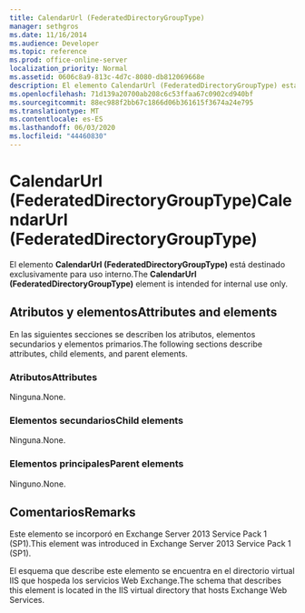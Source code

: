 ```yaml
---
title: CalendarUrl (FederatedDirectoryGroupType)
manager: sethgros
ms.date: 11/16/2014
ms.audience: Developer
ms.topic: reference
ms.prod: office-online-server
localization_priority: Normal
ms.assetid: 0606c8a9-813c-4d7c-8080-db812069668e
description: El elemento CalendarUrl (FederatedDirectoryGroupType) está destinado exclusivamente para uso interno.
ms.openlocfilehash: 71d139a20700ab208c6c53ffaa67c0902cd940bf
ms.sourcegitcommit: 88ec988f2bb67c1866d06b361615f3674a24e795
ms.translationtype: MT
ms.contentlocale: es-ES
ms.lasthandoff: 06/03/2020
ms.locfileid: "44460830"
---
```

# <a name="calendarurl-federateddirectorygrouptype"></a><span data-ttu-id="ad0cc-103">CalendarUrl (FederatedDirectoryGroupType)</span><span class="sxs-lookup"><span data-stu-id="ad0cc-103">CalendarUrl (FederatedDirectoryGroupType)</span></span>

<span data-ttu-id="ad0cc-104">El elemento **CalendarUrl (FederatedDirectoryGroupType)** está destinado exclusivamente para uso interno.</span><span class="sxs-lookup"><span data-stu-id="ad0cc-104">The **CalendarUrl (FederatedDirectoryGroupType)** element is intended for internal use only.</span></span> 

## <a name="attributes-and-elements"></a><span data-ttu-id="ad0cc-105">Atributos y elementos</span><span class="sxs-lookup"><span data-stu-id="ad0cc-105">Attributes and elements</span></span>

<span data-ttu-id="ad0cc-106">En las siguientes secciones se describen los atributos, elementos secundarios y elementos primarios.</span><span class="sxs-lookup"><span data-stu-id="ad0cc-106">The following sections describe attributes, child elements, and parent elements.</span></span>
  
### <a name="attributes"></a><span data-ttu-id="ad0cc-107">Atributos</span><span class="sxs-lookup"><span data-stu-id="ad0cc-107">Attributes</span></span>

<span data-ttu-id="ad0cc-108">Ninguna.</span><span class="sxs-lookup"><span data-stu-id="ad0cc-108">None.</span></span>
  
### <a name="child-elements"></a><span data-ttu-id="ad0cc-109">Elementos secundarios</span><span class="sxs-lookup"><span data-stu-id="ad0cc-109">Child elements</span></span>

<span data-ttu-id="ad0cc-110">Ninguna.</span><span class="sxs-lookup"><span data-stu-id="ad0cc-110">None.</span></span>
  
### <a name="parent-elements"></a><span data-ttu-id="ad0cc-111">Elementos principales</span><span class="sxs-lookup"><span data-stu-id="ad0cc-111">Parent elements</span></span>

<span data-ttu-id="ad0cc-112">Ninguno.</span><span class="sxs-lookup"><span data-stu-id="ad0cc-112">None.</span></span>
  
## <a name="remarks"></a><span data-ttu-id="ad0cc-113">Comentarios</span><span class="sxs-lookup"><span data-stu-id="ad0cc-113">Remarks</span></span>

<span data-ttu-id="ad0cc-114">Este elemento se incorporó en Exchange Server 2013 Service Pack 1 (SP1).</span><span class="sxs-lookup"><span data-stu-id="ad0cc-114">This element was introduced in Exchange Server 2013 Service Pack 1 (SP1).</span></span>
  
<span data-ttu-id="ad0cc-115">El esquema que describe este elemento se encuentra en el directorio virtual IIS que hospeda los servicios Web Exchange.</span><span class="sxs-lookup"><span data-stu-id="ad0cc-115">The schema that describes this element is located in the IIS virtual directory that hosts Exchange Web Services.</span></span>
  

